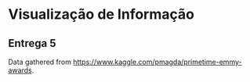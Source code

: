 # Visualização de Informação

## Entrega 5

Data gathered from https://www.kaggle.com/pmagda/primetime-emmy-awards.